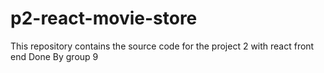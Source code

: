 # p2-react-movie-store
This repository contains the source code for the project 2 with react front end
Done By group 9
